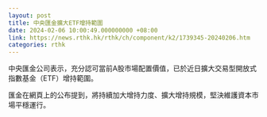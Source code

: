 ```yaml
---
layout: post
title: 中央匯金擴大ETF增持範圍
date: 2024-02-06 10:00:49.000000000 +08:00
link: https://news.rthk.hk/rthk/ch/component/k2/1739345-20240206.htm
categories: rthk
---
```


中央匯金公司表示，充分認可當前A股市場配置價值，已於近日擴大交易型開放式指數基金（ETF）增持範圍。

匯金在網頁上的公布提到，將持續加大增持力度、擴大增持規模，堅決維護資本市場平穩運行。
